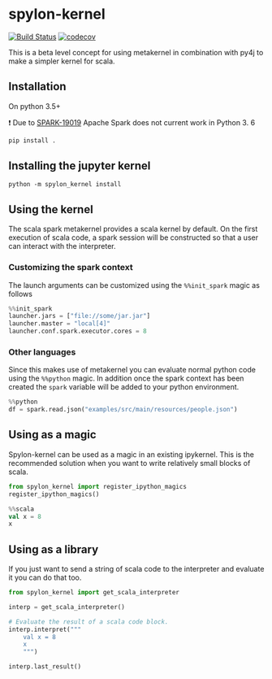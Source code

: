 # spylon-kernel
[![Build Status](https://travis-ci.org/mariusvniekerk/spylon-kernel.svg?branch=master)](https://travis-ci.org/mariusvniekerk/spylon-kernel)
[![codecov](https://codecov.io/gh/mariusvniekerk/spylon-kernel/branch/master/graph/badge.svg)](https://codecov.io/gh/mariusvniekerk/spylon-kernel)

This is a beta level concept for using metakernel in combination with py4j to make a simpler kernel for scala.

## Installation

On python 3.5+

:exclamation: Due to [SPARK-19019](https://issues.apache.org/jira/browse/SPARK-19019) Apache Spark does not current work in Python 3.   6

```bash
pip install .
```

## Installing the jupyter kernel

```
python -m spylon_kernel install
```

## Using the kernel

The scala spark metakernel provides a scala kernel by default. On the first execution of scala code, a spark session will be constructed so that a user can interact with the interpreter.

### Customizing the spark context

The launch arguments can be customized using the `%%init_spark` magic as follows

```python
%%init_spark
launcher.jars = ["file://some/jar.jar"]
launcher.master = "local[4]"
launcher.conf.spark.executor.cores = 8
```

### Other languages

Since this makes use of metakernel you can evaluate normal python code using the `%%python` magic.  In addition once 
the spark context has been created the `spark` variable will be added to your python environment.

```python
%%python
df = spark.read.json("examples/src/main/resources/people.json")
```

## Using as a magic

Spylon-kernel can be used as a magic in an existing ipykernel.  This is the recommended solution when you want to write
relatively small blocks of scala.

```python
from spylon_kernel import register_ipython_magics
register_ipython_magics()
```

```scala
%%scala
val x = 8
x
```

## Using as a library

If you just want to send a string of scala code to the interpreter and evaluate it you can
do that too.

```python
from spylon_kernel import get_scala_interpreter

interp = get_scala_interpreter()

# Evaluate the result of a scala code block.
interp.interpret("""
    val x = 8
    x
    """)

interp.last_result()
```

